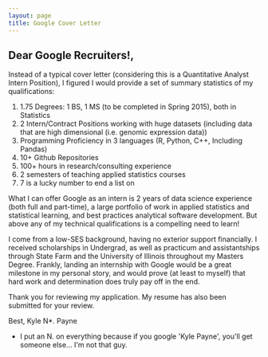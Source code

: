 ```yaml
---
layout: page
title: Google Cover Letter
---
```

## Dear Google Recruiters!,

Instead of a typical cover letter (considering this is a Quantitative Analyst Intern Position), I figured I would provide a set of summary statistics of my qualifications:

1. 1.75 Degrees: 1 BS, 1 MS (to be completed in Spring 2015), both in Statistics
2. 2 Intern/Contract Positions working with huge datasets (including data that are high dimensional (i.e. genomic expression data))
3. Programming Proficiency in 3 languages (R, Python, C++, Including Pandas)
4. 10+ Github Repositories
5. 100+ hours in research/consulting experience
6. 2 semesters of teaching applied statistics courses
7. 7 is a lucky number to end a list on

What I can offer Google as an intern is 2 years of data science experience (both full and part-time), a large portfolio of work in applied statistics and statistical learning, and best practices analytical software development. But above any of my technical qualifications is a compelling need to learn!

I come from a low-SES background, having no exterior support financially. I received scholarships in Undergrad, as well as practicum and assistantships through State Farm and the University of Illinois throughout my Masters Degree. Frankly, landing an internship with Google would be a great milestone in my personal story, and would prove (at least to myself) that hard work and determination does truly pay off in the end.


Thank you for reviewing my application. My resume has also been submitted for your review.

Best,
Kyle N*. Payne

* I put an N. on everything because if you google 'Kyle Payne', you'll get someone else... I'm not that guy.

